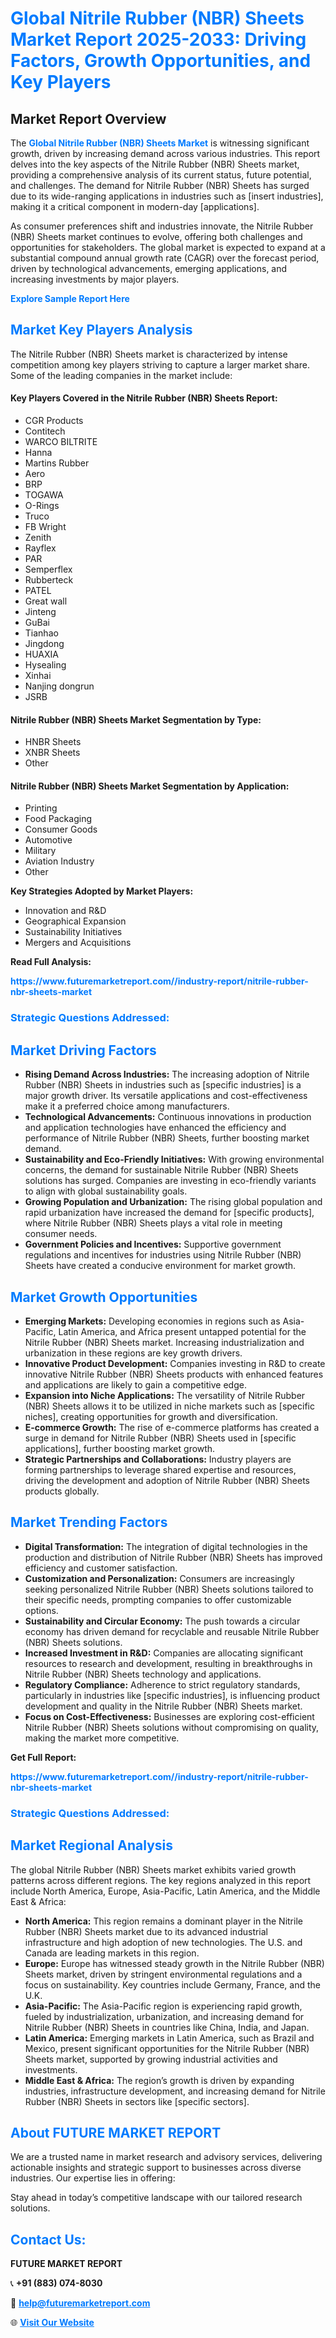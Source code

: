 <h1 style="color: #007BFF;">Global Nitrile Rubber (NBR) Sheets Market Report 2025-2033: Driving Factors, Growth Opportunities, and Key Players</h1>

<section id="overview">
<h2>Market Report Overview</h2>
<p>The <a href="https://www.futuremarketreport.com//industry-report/nitrile-rubber-nbr-sheets-market" style="color: #007BFF; text-decoration: none;"><strong>Global Nitrile Rubber (NBR) Sheets Market</strong></a> is witnessing significant growth, driven by increasing demand across various industries. This report delves into the key aspects of the Nitrile Rubber (NBR) Sheets market, providing a comprehensive analysis of its current status, future potential, and challenges. The demand for Nitrile Rubber (NBR) Sheets has surged due to its wide-ranging applications in industries such as [insert industries], making it a critical component in modern-day [applications].</p>
<p>As consumer preferences shift and industries innovate, the Nitrile Rubber (NBR) Sheets market continues to evolve, offering both challenges and opportunities for stakeholders. The global market is expected to expand at a substantial compound annual growth rate (CAGR) over the forecast period, driven by technological advancements, emerging applications, and increasing investments by major players.</p>
</section>

<section id="overview">
<p><a href="https://www.futuremarketreport.com//request-sample/reportId=59590" style="color: #007BFF; text-decoration: none;"><strong>Explore Sample Report Here</strong></a></p>
</section>

<section id="key-players">
<h2 style="color: #007BFF;">Market Key Players Analysis</h2>
<p>The Nitrile Rubber (NBR) Sheets market is characterized by intense competition among key players striving to capture a larger market share. Some of the leading companies in the market include:</p>
<h4>Key Players Covered in the Nitrile Rubber (NBR) Sheets Report:</h4>
<ul><li>CGR Products</li><li>Contitech</li><li>WARCO BILTRITE</li><li>Hanna</li><li>Martins Rubber</li><li>Aero</li><li>BRP</li><li>TOGAWA</li><li>O-Rings</li><li>Truco</li><li>FB Wright</li><li>Zenith</li><li>Rayflex</li><li>PAR</li><li>Semperflex</li><li>Rubberteck</li><li>PATEL</li><li>Great wall</li><li>Jinteng</li><li>GuBai</li><li>Tianhao</li><li>Jingdong</li><li>HUAXIA</li><li>Hysealing</li><li>Xinhai</li><li>Nanjing dongrun</li><li>JSRB</li></ul>
<h4>Nitrile Rubber (NBR) Sheets Market Segmentation by Type:</h4>
<ul><li>HNBR Sheets</li><li>XNBR Sheets</li><li>Other</li></ul>

<h4>Nitrile Rubber (NBR) Sheets Market Segmentation by Application:</h4>
<ul><li>Printing</li><li>Food Packaging</li><li>Consumer Goods</li><li>Automotive</li><li>Military</li><li>Aviation Industry</li><li>Other</li></ul>
<p><strong>Key Strategies Adopted by Market Players:</strong></p>
<ul>
<li>Innovation and R&D</li>
<li>Geographical Expansion</li>
<li>Sustainability Initiatives</li>
<li>Mergers and Acquisitions</li>
</ul>
</section>

<section>
<p><strong>Read Full Analysis: </strong></p><a href="https://www.futuremarketreport.com//industry-report/nitrile-rubber-nbr-sheets-market" style="color: #007BFF; text-decoration: none;"><strong>https://www.futuremarketreport.com//industry-report/nitrile-rubber-nbr-sheets-market</strong></a>
<h3 style="color: #007BFF;">Strategic Questions Addressed:</h3>
</section>

<section id="driving-factors">
<h2 style="color: #007BFF;">Market Driving Factors</h2>
<ul>
<li><strong>Rising Demand Across Industries:</strong> The increasing adoption of Nitrile Rubber (NBR) Sheets in industries such as [specific industries] is a major growth driver. Its versatile applications and cost-effectiveness make it a preferred choice among manufacturers.</li>
<li><strong>Technological Advancements:</strong> Continuous innovations in production and application technologies have enhanced the efficiency and performance of Nitrile Rubber (NBR) Sheets, further boosting market demand.</li>
<li><strong>Sustainability and Eco-Friendly Initiatives:</strong> With growing environmental concerns, the demand for sustainable Nitrile Rubber (NBR) Sheets solutions has surged. Companies are investing in eco-friendly variants to align with global sustainability goals.</li>
<li><strong>Growing Population and Urbanization:</strong> The rising global population and rapid urbanization have increased the demand for [specific products], where Nitrile Rubber (NBR) Sheets plays a vital role in meeting consumer needs.</li>
<li><strong>Government Policies and Incentives:</strong> Supportive government regulations and incentives for industries using Nitrile Rubber (NBR) Sheets have created a conducive environment for market growth.</li>
</ul>
</section>

<section id="growth-opportunities">
<h2 style="color: #007BFF;">Market Growth Opportunities</h2>
<ul>
<li><strong>Emerging Markets:</strong> Developing economies in regions such as Asia-Pacific, Latin America, and Africa present untapped potential for the Nitrile Rubber (NBR) Sheets market. Increasing industrialization and urbanization in these regions are key growth drivers.</li>
<li><strong>Innovative Product Development:</strong> Companies investing in R&D to create innovative Nitrile Rubber (NBR) Sheets products with enhanced features and applications are likely to gain a competitive edge.</li>
<li><strong>Expansion into Niche Applications:</strong> The versatility of Nitrile Rubber (NBR) Sheets allows it to be utilized in niche markets such as [specific niches], creating opportunities for growth and diversification.</li>
<li><strong>E-commerce Growth:</strong> The rise of e-commerce platforms has created a surge in demand for Nitrile Rubber (NBR) Sheets used in [specific applications], further boosting market growth.</li>
<li><strong>Strategic Partnerships and Collaborations:</strong> Industry players are forming partnerships to leverage shared expertise and resources, driving the development and adoption of Nitrile Rubber (NBR) Sheets products globally.</li>
</ul>
</section>

<section id="trending-factors">
<h2 style="color: #007BFF;">Market Trending Factors</h2>
<ul>
<li><strong>Digital Transformation:</strong> The integration of digital technologies in the production and distribution of Nitrile Rubber (NBR) Sheets has improved efficiency and customer satisfaction.</li>
<li><strong>Customization and Personalization:</strong> Consumers are increasingly seeking personalized Nitrile Rubber (NBR) Sheets solutions tailored to their specific needs, prompting companies to offer customizable options.</li>
<li><strong>Sustainability and Circular Economy:</strong> The push towards a circular economy has driven demand for recyclable and reusable Nitrile Rubber (NBR) Sheets solutions.</li>
<li><strong>Increased Investment in R&D:</strong> Companies are allocating significant resources to research and development, resulting in breakthroughs in Nitrile Rubber (NBR) Sheets technology and applications.</li>
<li><strong>Regulatory Compliance:</strong> Adherence to strict regulatory standards, particularly in industries like [specific industries], is influencing product development and quality in the Nitrile Rubber (NBR) Sheets market.</li>
<li><strong>Focus on Cost-Effectiveness:</strong> Businesses are exploring cost-efficient Nitrile Rubber (NBR) Sheets solutions without compromising on quality, making the market more competitive.</li>
</ul>
</section>

<section>
<p><strong>Get Full Report: </strong></p><a href="https://www.futuremarketreport.com//industry-report/nitrile-rubber-nbr-sheets-market" style="color: #007BFF; text-decoration: none;"><strong>https://www.futuremarketreport.com//industry-report/nitrile-rubber-nbr-sheets-market</strong></a>
<h3 style="color: #007BFF;">Strategic Questions Addressed:</h3>
</section>


<section id="regional-analysis">
<h2 style="color: #007BFF;">Market Regional Analysis</h2>
<p>The global Nitrile Rubber (NBR) Sheets market exhibits varied growth patterns across different regions. The key regions analyzed in this report include North America, Europe, Asia-Pacific, Latin America, and the Middle East & Africa:</p>
<ul>
<li><strong>North America:</strong> This region remains a dominant player in the Nitrile Rubber (NBR) Sheets market due to its advanced industrial infrastructure and high adoption of new technologies. The U.S. and Canada are leading markets in this region.</li>
<li><strong>Europe:</strong> Europe has witnessed steady growth in the Nitrile Rubber (NBR) Sheets market, driven by stringent environmental regulations and a focus on sustainability. Key countries include Germany, France, and the U.K.</li>
<li><strong>Asia-Pacific:</strong> The Asia-Pacific region is experiencing rapid growth, fueled by industrialization, urbanization, and increasing demand for Nitrile Rubber (NBR) Sheets in countries like China, India, and Japan.</li>
<li><strong>Latin America:</strong> Emerging markets in Latin America, such as Brazil and Mexico, present significant opportunities for the Nitrile Rubber (NBR) Sheets market, supported by growing industrial activities and investments.</li>
<li><strong>Middle East & Africa:</strong> The region’s growth is driven by expanding industries, infrastructure development, and increasing demand for Nitrile Rubber (NBR) Sheets in sectors like [specific sectors].</li>
</ul>
</section>

<footer>
<h2 style="color: #007BFF;">About FUTURE MARKET REPORT</h2>
<p>We are a trusted name in market research and advisory services, delivering actionable insights and strategic support to businesses across diverse industries. Our expertise lies in offering:</p>

<p>Stay ahead in today’s competitive landscape with our tailored research solutions.</p>

<h2 style="color: #007BFF;">Contact Us:</h2>
<p><strong>FUTURE MARKET REPORT</strong></p>
<p>📞 <strong>+91 (883) 074-8030</strong></p>
<p>📧 <strong><a href="mailto:help@futuremarketreport.com" style="color: #007BFF;">help@futuremarketreport.com</a></strong></p>
<p>🌐 <strong><a href="https://www.futuremarketreport.com/" style="color: #007BFF;">Visit Our Website</a></strong></p>
</footer>